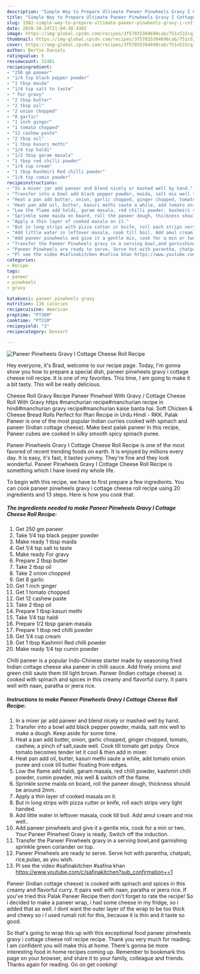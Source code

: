 ```yaml
---
description: "Simple Way to Prepare Ultimate Paneer Pinwheels Gravy I Cottage Cheese Roll Recipe"
title: "Simple Way to Prepare Ultimate Paneer Pinwheels Gravy I Cottage Cheese Roll Recipe"
slug: 1582-simple-way-to-prepare-ultimate-paneer-pinwheels-gravy-i-cottage-cheese-roll-recipe
date: 2020-10-24T21:04:30.438Z
image: https://img-global.cpcdn.com/recipes/3f57035304698cab/751x532cq70/paneer-pinwheels-gravy-i-cottage-cheese-roll-recipe-recipe-main-photo.jpg
thumbnail: https://img-global.cpcdn.com/recipes/3f57035304698cab/751x532cq70/paneer-pinwheels-gravy-i-cottage-cheese-roll-recipe-recipe-main-photo.jpg
cover: https://img-global.cpcdn.com/recipes/3f57035304698cab/751x532cq70/paneer-pinwheels-gravy-i-cottage-cheese-roll-recipe-recipe-main-photo.jpg
author: Bertie Daniels
ratingvalue: 5
reviewcount: 32481
recipeingredient:
- "250 gm paneer"
- "1/4 tsp black pepper powder"
- "1 tbsp maida"
- "1/4 tsp salt to taste"
- " For gravy"
- "2 tbsp butter"
- "2 tbsp oil"
- "2 onion chopped"
- "8 garlic"
- "1 inch ginger"
- "1 tomato chopped"
- "12 cashew paste"
- "2 tbsp oil"
- "1 tbsp kasuri methi"
- "1/4 tsp haldi"
- "1/2 tbsp garam masala"
- "1 tbsp red chilli powder"
- "1/4 cup cream"
- "1 tbsp Kashmiri Red chilli powder"
- "1/4 tsp cumin powder"
recipeinstructions:
- "In a mixer jar add paneer and blend nicely or mashed well by hand."
- "Transfer into a bowl add black pepper powder, maida, salt mix well to make a dough. Keep aside for some time."
- "Heat a pan add butter, onion, garlic chopped, ginger chopped, tomato, cashew, a pinch of salt,saute well. Cook till tomato get pulpy. Once tomato becomes tender let it cool &amp; then add in mixer."
- "Heat pan add oil, butter, kasuri methi saute a while, add tomato onion puree and cook till butter floating from edges."
- "Low the flame add haldi, garam masala, red chilli powder, kashmiri chilli powder, cumin powder, mix well &amp; switch off the flame."
- "Sprinkle some maida on board, roll the paneer dough, thickness should be around 2mm."
- "Apply a thin layer of cooked masala on it."
- "But in long strips with pizza cutter or knife, roll each strips very light handed."
- "Add little water in leftover masala, cook till boil. Add amul cream and mix well.."
- "Add paneer pinwheels and give it a gentle mix, cook for a min or two. Your Paneer Pinwheel Gravy is ready, Switch off the induction."
- "Transfer the Paneer Pinwheels gravy in a serving bowl,and garnishing sprinkle green coriander on top."
- "Paneer Pinwheels are ready to serve. Serve hot with parantha, chatpati, rice,pulao, as you wish."
- "Pl see the video #safinakitchen #safina khan https://www.youtube.com/c/safinakitchen?sub_confirmation+=1"
categories:
- Recipe
tags:
- paneer
- pinwheels
- gravy

katakunci: paneer pinwheels gravy 
nutrition: 138 calories
recipecuisine: American
preptime: "PT36M"
cooktime: "PT31M"
recipeyield: "3"
recipecategory: Dessert

---
```



![Paneer Pinwheels Gravy I Cottage Cheese Roll Recipe](https://img-global.cpcdn.com/recipes/3f57035304698cab/751x532cq70/paneer-pinwheels-gravy-i-cottage-cheese-roll-recipe-recipe-main-photo.jpg)

Hey everyone, it's Brad, welcome to our recipe page. Today, I'm gonna show you how to prepare a special dish, paneer pinwheels gravy i cottage cheese roll recipe. It is one of my favorites. This time, I am going to make it a bit tasty. This will be really delicious.

Cheese Roll Gravy Recipe Paneer Pinwheel With Gravy / Cottage Cheese Roll With Gravy https #manchurian recipe#manchurian recipe in hindi#manchurian gravy recipe#manchurian kaise banta hai. Soft Chicken &amp; Cheese Bread Rolls Perfect for Iftari Recipe in Urdu Hindi - RKK. Palak Paneer is one of the most popular Indian curries cooked with spinach and paneer (Indian cottage cheese). Make best palak paneer In this recipe, Paneer cubes are cooked in silky smooth spicy spinach puree.

Paneer Pinwheels Gravy I Cottage Cheese Roll Recipe is one of the most favored of recent trending foods on earth. It is enjoyed by millions every day. It is easy, it's fast, it tastes yummy. They're fine and they look wonderful. Paneer Pinwheels Gravy I Cottage Cheese Roll Recipe is something which I have loved my whole life.


To begin with this recipe, we have to first prepare a few ingredients. You can cook paneer pinwheels gravy i cottage cheese roll recipe using 20 ingredients and 13 steps. Here is how you cook that.

<!--inarticleads1-->

##### The ingredients needed to make Paneer Pinwheels Gravy I Cottage Cheese Roll Recipe:

1. Get 250 gm paneer
1. Take 1/4 tsp black pepper powder
1. Make ready 1 tbsp maida
1. Get 1/4 tsp salt to taste
1. Make ready  For gravy
1. Prepare 2 tbsp butter
1. Take 2 tbsp oil
1. Take 2 onion chopped
1. Get 8 garlic
1. Get 1 inch ginger
1. Get 1 tomato chopped
1. Get 12 cashew paste
1. Take 2 tbsp oil
1. Prepare 1 tbsp kasuri methi
1. Take 1/4 tsp haldi
1. Prepare 1/2 tbsp garam masala
1. Prepare 1 tbsp red chilli powder
1. Get 1/4 cup cream
1. Get 1 tbsp Kashmiri Red chilli powder
1. Make ready 1/4 tsp cumin powder


Chilli paneer is a popular Indo-Chinese starter made by seasoning fried Indian cottage cheese aka paneer in chilli sauce. Add finely onions and green chili saute them till light brown. Paneer (Indian cottage cheese) is cooked with spinach and spices in this creamy and flavorful curry. It pairs well with naan, paratha or jeera rice. 

<!--inarticleads2-->

##### Instructions to make Paneer Pinwheels Gravy I Cottage Cheese Roll Recipe:

1. In a mixer jar add paneer and blend nicely or mashed well by hand.
1. Transfer into a bowl add black pepper powder, maida, salt mix well to make a dough. Keep aside for some time.
1. Heat a pan add butter, onion, garlic chopped, ginger chopped, tomato, cashew, a pinch of salt,saute well. Cook till tomato get pulpy. Once tomato becomes tender let it cool &amp; then add in mixer.
1. Heat pan add oil, butter, kasuri methi saute a while, add tomato onion puree and cook till butter floating from edges.
1. Low the flame add haldi, garam masala, red chilli powder, kashmiri chilli powder, cumin powder, mix well &amp; switch off the flame.
1. Sprinkle some maida on board, roll the paneer dough, thickness should be around 2mm.
1. Apply a thin layer of cooked masala on it.
1. But in long strips with pizza cutter or knife, roll each strips very light handed.
1. Add little water in leftover masala, cook till boil. Add amul cream and mix well..
1. Add paneer pinwheels and give it a gentle mix, cook for a min or two. Your Paneer Pinwheel Gravy is ready, Switch off the induction.
1. Transfer the Paneer Pinwheels gravy in a serving bowl,and garnishing sprinkle green coriander on top.
1. Paneer Pinwheels are ready to serve. Serve hot with parantha, chatpati, rice,pulao, as you wish.
1. Pl see the video #safinakitchen #safina khan https://www.youtube.com/c/safinakitchen?sub_confirmation+=1


Paneer (Indian cottage cheese) is cooked with spinach and spices in this creamy and flavorful curry. It pairs well with naan, paratha or jeera rice. If you&#39;ve tried this Palak Paneer Recipe then don&#39;t forget to rate the recipe! So i decided to make a paneer wrap, i had some cheese in my fridge, so i added that as well. I dont want the outer layer of the wrap to be too thick and chewy so i I used rumali roti for this, because it is thin and it taste so good. 

So that's going to wrap this up with this exceptional food paneer pinwheels gravy i cottage cheese roll recipe recipe. Thank you very much for reading. I am confident you will make this at home. There's gonna be more interesting food in home recipes coming up. Remember to bookmark this page on your browser, and share it to your family, colleague and friends. Thanks again for reading. Go on get cooking!

